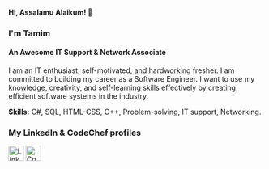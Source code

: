 #### Hi, Assalamu Alaikum! 👋 
### I'm Tamim
#### An Awesome IT Support & Network Associate

I am an IT enthusiast, self-motivated, and hardworking fresher. I am committed to building my career as a Software Engineer. I want to use my knowledge, creativity, and self-learning skills effectively by creating efficient software systems in the industry.

<b>Skills:</b> C#, SQL, HTML-CSS, C++, Problem-solving, IT support, Networking. 

### My LinkedIn & CodeChef profiles 
[<img src='https://cdn-icons-png.flaticon.com/512/174/174857.png' alt='Linkedin' height='30'>](https://www.linkedin.com/in/asmtamim/)  [<img src='https://res.cloudinary.com/crunchbase-production/image/upload/c_lpad,f_auto,q_auto:eco,dpr_1/zruiknbedz8yqafxbazb' alt='CodeChef' height='30'>](https://www.codechef.com/users/asmtamim)
